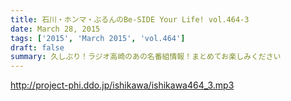```yaml
---
title: 石川・ホンマ・ぶるんのBe-SIDE Your Life! vol.464-3
date: March 28, 2015
tags: ['2015', 'March 2015', 'vol.464']
draft: false
summary: 久しぶり！ラジオ高崎のあの名番組情報！まとめてお楽しみください
---
```


http://project-phi.ddo.jp/ishikawa/ishikawa464_3.mp3